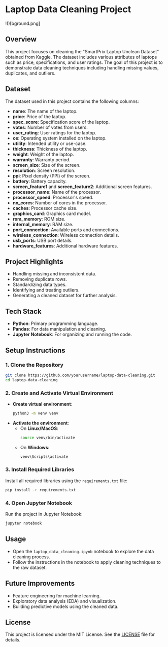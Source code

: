# Laptop Data Cleaning Project

!()[bground.png]

## Overview
This project focuses on cleaning the "SmartPrix Laptop Unclean Dataset" obtained from Kaggle. The dataset includes various attributes of laptops such as price, specifications, and user ratings. The goal of this project is to demonstrate data cleaning techniques including handling missing values, duplicates, and outliers.

## Dataset
The dataset used in this project contains the following columns:
- **name**: The name of the laptop.
- **price**: Price of the laptop.
- **spec_score**: Specification score of the laptop.
- **votes**: Number of votes from users.
- **user_rating**: User ratings for the laptop.
- **os**: Operating system installed on the laptop.
- **utility**: Intended utility or use-case.
- **thickness**: Thickness of the laptop.
- **weight**: Weight of the laptop.
- **warranty**: Warranty period.
- **screen_size**: Size of the screen.
- **resolution**: Screen resolution.
- **ppi**: Pixel density (PPI) of the screen.
- **battery**: Battery capacity.
- **screen_feature1** and **screen_feature2**: Additional screen features.
- **processor_name**: Name of the processor.
- **processor_speed**: Processor's speed.
- **no_cores**: Number of cores in the processor.
- **caches**: Processor cache size.
- **graphics_card**: Graphics card model.
- **rom_memory**: ROM size.
- **internal_memory**: RAM size.
- **port_connection**: Available ports and connections.
- **wireless_connection**: Wireless connection details.
- **usb_ports**: USB port details.
- **hardware_features**: Additional hardware features.

## Project Highlights
- Handling missing and inconsistent data.
- Removing duplicate rows.
- Standardizing data types.
- Identifying and treating outliers.
- Generating a cleaned dataset for further analysis.

## Tech Stack
- **Python**: Primary programming language.
- **Pandas**: For data manipulation and cleaning.
- **Jupyter Notebook**: For organizing and running the code.

## Setup Instructions

### 1. Clone the Repository
```bash
git clone https://github.com/yourusername/laptop-data-cleaning.git
cd laptop-data-cleaning
```

### 2. Create and Activate Virtual Environment
- **Create virtual environment**:
  ```bash
  python3 -m venv venv
  ```
- **Activate the environment**:
  - On **Linux/MacOS**:
    ```bash
    source venv/bin/activate
    ```
  - On **Windows**:
    ```bash
    venv\Scripts\activate
    ```

### 3. Install Required Libraries
Install all required libraries using the `requirements.txt` file:
```bash
pip install -r requirements.txt
```

### 4. Open Jupyter Notebook
Run the project in Jupyter Notebook:
```bash
jupyter notebook
```

## Usage
- Open the `laptop_data_cleaning.ipynb` notebook to explore the data cleaning process.
- Follow the instructions in the notebook to apply cleaning techniques to the raw dataset.

## Future Improvements
- Feature engineering for machine learning.
- Exploratory data analysis (EDA) and visualization.
- Building predictive models using the cleaned data.

## License
This project is licensed under the MIT License. See the [LICENSE](LICENSE) file for details.
